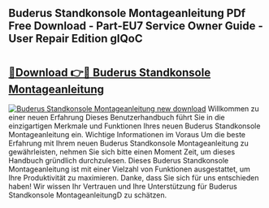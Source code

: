 ## Buderus Standkonsole Montageanleitung PDf Free Download - Part-EU7 Service Owner Guide - User Repair Edition gIQoC

# <h2><a href="http://df83ue.blite.top/?on=Buderus+Standkonsole+Montageanleitung">🔗Download 👉🔴 Buderus Standkonsole Montageanleitung</a></h2>

[![Buderus Standkonsole Montageanleitung new download](https://i.imgur.com/lujVjoI.png)](http://df83ue.blite.top/?on=Buderus+Standkonsole+Montageanleitung)
Willkommen zu einer neuen Erfahrung Dieses Benutzerhandbuch führt Sie in die einzigartigen Merkmale und Funktionen Ihres neuen Buderus Standkonsole Montageanleitung ein. Wichtige Informationen im Voraus Um die beste Erfahrung mit Ihrem neuen Buderus Standkonsole Montageanleitung zu gewährleisten, nehmen Sie sich bitte einen Moment Zeit, um dieses Handbuch gründlich durchzulesen. Dieses Buderus Standkonsole Montageanleitung ist mit einer Vielzahl von Funktionen ausgestattet, um Ihre Produktivität zu maximieren. Danke, dass Sie sich für uns entschieden haben! Wir wissen Ihr Vertrauen und Ihre Unterstützung für Buderus Standkonsole MontageanleitungD zu schätzen.
